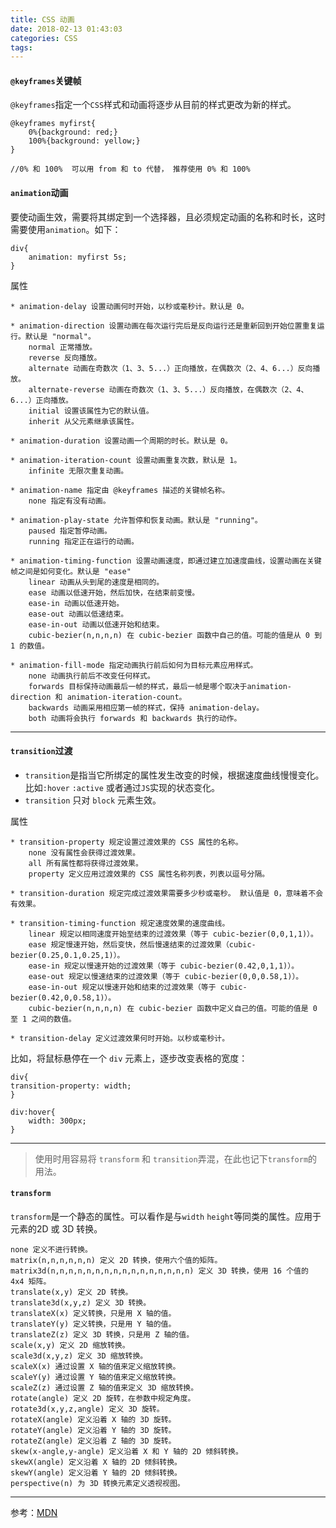 ```yaml
---
title: CSS 动画
date: 2018-02-13 01:43:03
categories: CSS
tags:
---
```


#### `@keyframes`关键帧
`@keyframes`指定一个`CSS`样式和动画将逐步从目前的样式更改为新的样式。 

	@keyframes myfirst{
	    0%{background: red;}
	    100%{background: yellow;}
	}
	
	//0% 和 100%  可以用 from 和 to 代替， 推荐使用 0% 和 100% 
	
#### `animation`动画

要使动画生效，需要将其绑定到一个选择器，且必须规定动画的名称和时长，这时需要使用`animation`。如下：
	
	div{
	    animation: myfirst 5s;
	}

属性

	* animation-delay 设置动画何时开始，以秒或毫秒计。默认是 0。
	
	* animation-direction 设置动画在每次运行完后是反向运行还是重新回到开始位置重复运行。默认是 "normal"。
		normal 正常播放。
		reverse 反向播放。
		alternate 动画在奇数次（1、3、5...）正向播放，在偶数次（2、4、6...）反向播放。
		alternate-reverse 动画在奇数次（1、3、5...）反向播放，在偶数次（2、4、6...）正向播放。
		initial 设置该属性为它的默认值。
		inherit 从父元素继承该属性。
		
	* animation-duration 设置动画一个周期的时长。默认是 0。
	
	* animation-iteration-count 设置动画重复次数，默认是 1。
		infinite 无限次重复动画。
		
	* animation-name 指定由 @keyframes 描述的关键帧名称。
		none 指定有没有动画。
		
	* animation-play-state 允许暂停和恢复动画。默认是 "running"。
		paused 指定暂停动画。
		running 指定正在运行的动画。
		
	* animation-timing-function 设置动画速度，即通过建立加速度曲线，设置动画在关键帧之间是如何变化。默认是 "ease"
		linear 动画从头到尾的速度是相同的。
		ease 动画以低速开始，然后加快，在结束前变慢。
		ease-in 动画以低速开始。
		ease-out 动画以低速结束。
		ease-in-out 动画以低速开始和结束。
		cubic-bezier(n,n,n,n) 在 cubic-bezier 函数中自己的值。可能的值是从 0 到 1 的数值。
		
	* animation-fill-mode 指定动画执行前后如何为目标元素应用样式。
		none 动画执行前后不改变任何样式。
		forwards 目标保持动画最后一帧的样式，最后一帧是哪个取决于animation-direction 和 animation-iteration-count。
		backwards 动画采用相应第一帧的样式，保持 animation-delay。
		both 动画将会执行 forwards 和 backwards 执行的动作。
		
---

#### `transition`过渡
* `transition`是指当它所绑定的属性发生改变的时候，根据速度曲线慢慢变化。比如`:hover` `:active` 或者通过`JS`实现的状态变化。
* `transition` 只对 `block` 元素生效。

属性

```
* transition-property 规定设置过渡效果的 CSS 属性的名称。
	none 没有属性会获得过渡效果。
	all 所有属性都将获得过渡效果。
	property 定义应用过渡效果的 CSS 属性名称列表，列表以逗号分隔。

* transition-duration 规定完成过渡效果需要多少秒或毫秒。 默认值是 0，意味着不会有效果。

* transition-timing-function 规定速度效果的速度曲线。
	linear 规定以相同速度开始至结束的过渡效果（等于 cubic-bezier(0,0,1,1)）。
	ease 规定慢速开始，然后变快，然后慢速结束的过渡效果（cubic-bezier(0.25,0.1,0.25,1)）。
	ease-in 规定以慢速开始的过渡效果（等于 cubic-bezier(0.42,0,1,1)）。
	ease-out 规定以慢速结束的过渡效果（等于 cubic-bezier(0,0,0.58,1)）。
	ease-in-out 规定以慢速开始和结束的过渡效果（等于 cubic-bezier(0.42,0,0.58,1)）。
	cubic-bezier(n,n,n,n) 在 cubic-bezier 函数中定义自己的值。可能的值是 0 至 1 之间的数值。

* transition-delay 定义过渡效果何时开始。以秒或毫秒计。
```

比如，将鼠标悬停在一个 `div` 元素上，逐步改变表格的宽度：
	
	div{ 
	transition-property: width; 
	} 
	
	div:hover{
		width: 300px;
	}

---

>使用时用容易将 `transform` 和 `transition`弄混，在此也记下`transform`的用法。

#### `transform`
`transform`是一个静态的属性。可以看作是与`width` `height`等同类的属性。应用于元素的2D 或 3D 转换。

	none 定义不进行转换。
	matrix(n,n,n,n,n,n) 定义 2D 转换，使用六个值的矩阵。
	matrix3d(n,n,n,n,n,n,n,n,n,n,n,n,n,n,n,n) 定义 3D 转换，使用 16 个值的 4x4 矩阵。
	translate(x,y) 定义 2D 转换。
	translate3d(x,y,z) 定义 3D 转换。
	translateX(x) 定义转换，只是用 X 轴的值。
	translateY(y) 定义转换，只是用 Y 轴的值。
	translateZ(z) 定义 3D 转换，只是用 Z 轴的值。
	scale(x,y) 定义 2D 缩放转换。
	scale3d(x,y,z) 定义 3D 缩放转换。
	scaleX(x) 通过设置 X 轴的值来定义缩放转换。
	scaleY(y) 通过设置 Y 轴的值来定义缩放转换。
	scaleZ(z) 通过设置 Z 轴的值来定义 3D 缩放转换。
	rotate(angle) 定义 2D 旋转，在参数中规定角度。
	rotate3d(x,y,z,angle) 定义 3D 旋转。
	rotateX(angle) 定义沿着 X 轴的 3D 旋转。
	rotateY(angle) 定义沿着 Y 轴的 3D 旋转。
	rotateZ(angle) 定义沿着 Z 轴的 3D 旋转。
	skew(x-angle,y-angle) 定义沿着 X 和 Y 轴的 2D 倾斜转换。
	skewX(angle) 定义沿着 X 轴的 2D 倾斜转换。
	skewY(angle) 定义沿着 Y 轴的 2D 倾斜转换。
	perspective(n) 为 3D 转换元素定义透视视图。


---

参考：[MDN](https://developer.mozilla.org/zh-CN/docs/Web/CSS/CSS_Animations/Using_CSS_animations)	
